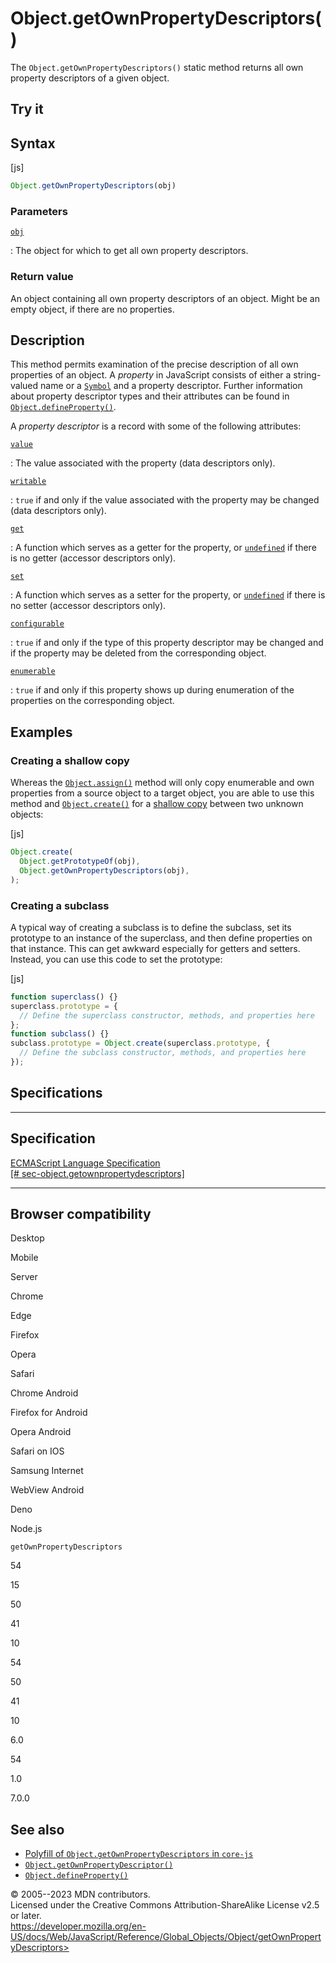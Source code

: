Object.getOwnPropertyDescriptors()
==================================

 
The `Object.getOwnPropertyDescriptors()` static method returns all own
property descriptors of a given object.


 
Try it 
------

 



 
Syntax
------

 
 
 
[js]


```js
Object.getOwnPropertyDescriptors(obj)
```




 
### Parameters

 

[`obj`](#obj)

:   The object for which to get all own property descriptors.



 
### Return value 

 
An object containing all own property descriptors of an object. Might be
an empty object, if there are no properties.



 
Description
-----------

 
This method permits examination of the precise description of all own
properties of an object. A *property* in JavaScript consists of either a
string-valued name or a [`Symbol`](../symbol) and a property descriptor.
Further information about property descriptor types and their attributes
can be found in [`Object.defineProperty()`](defineproperty).

A *property descriptor* is a record with some of the following
attributes:

[`value`](#value)

:   The value associated with the property (data descriptors only).

[`writable`](#writable)

:   `true` if and only if the value associated with the property may be
    changed (data descriptors only).

[`get`](#get)

:   A function which serves as a getter for the property, or
    [`undefined`](../undefined) if there is no getter (accessor
    descriptors only).

[`set`](#set)

:   A function which serves as a setter for the property, or
    [`undefined`](../undefined) if there is no setter (accessor
    descriptors only).

[`configurable`](#configurable)

:   `true` if and only if the type of this property descriptor may be
    changed and if the property may be deleted from the corresponding
    object.

[`enumerable`](#enumerable)

:   `true` if and only if this property shows up during enumeration of
    the properties on the corresponding object.



 
Examples
--------


 
### Creating a shallow copy 

 
Whereas the [`Object.assign()`](assign) method will only copy enumerable
and own properties from a source object to a target object, you are able
to use this method and [`Object.create()`](create) for a [shallow
copy](https://developer.mozilla.org/en-US/docs/Glossary/Shallow_copy)
between two unknown objects:

 
 
[js]


```js
Object.create(
  Object.getPrototypeOf(obj),
  Object.getOwnPropertyDescriptors(obj),
);
```




 
### Creating a subclass 

 
A typical way of creating a subclass is to define the subclass, set its
prototype to an instance of the superclass, and then define properties
on that instance. This can get awkward especially for getters and
setters. Instead, you can use this code to set the prototype:

 
 
[js]


```js
function superclass() {}
superclass.prototype = {
  // Define the superclass constructor, methods, and properties here
};
function subclass() {}
subclass.prototype = Object.create(superclass.prototype, {
  // Define the subclass constructor, methods, and properties here
});
```




Specifications
--------------

 
  -------------------------------------------------------------------------------------------------------------------------------------------------
  Specification
  -------------------------------------------------------------------------------------------------------------------------------------------------
  [ECMAScript Language Specification\
  [\#
  sec-object.getownpropertydescriptors]](https://tc39.es/ecma262/multipage/fundamental-objects.html#sec-object.getownpropertydescriptors)

  -------------------------------------------------------------------------------------------------------------------------------------------------


Browser compatibility 
---------------------

 


Desktop

Mobile

Server

Chrome

Edge

Firefox

Opera

Safari

Chrome Android

Firefox for Android

Opera Android

Safari on IOS

Samsung Internet

WebView Android

Deno

Node.js

`getOwnPropertyDescriptors`

54

15

50

41

10

54

50

41

10

6.0

54

1.0

7.0.0

 
See also 
--------

 
-   [Polyfill of `Object.getOwnPropertyDescriptors` in
    `core-js`](https://github.com/zloirock/core-js#ecmascript-object)
-   [`Object.getOwnPropertyDescriptor()`](getownpropertydescriptor)
-   [`Object.defineProperty()`](defineproperty)



 
© 2005--2023 MDN contributors.\
Licensed under the Creative Commons Attribution-ShareAlike License v2.5
or later.\
https://developer.mozilla.org/en-US/docs/Web/JavaScript/Reference/Global_Objects/Object/getOwnPropertyDescriptors>

